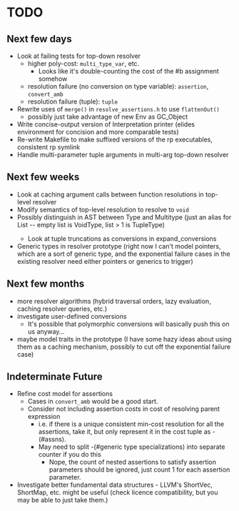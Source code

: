 # TODO #

## Next few days ##
* Look at failing tests for top-down resolver
  * higher poly-cost: `multi_type_var`, etc.
    * Looks like it's double-counting the cost of the #b assignment somehow
  * resolution failure (no conversion on type variable): `assertion`, `convert_amb`
  * resolution failure (tuple): `tuple`
* Rewrite uses of `merge()` in `resolve_assertions.h` to use `flattenOut()`
  * possibly just take advantage of new Env as GC_Object
* Write concise-output version of Interpretation printer (elides environment for concision and more comparable tests)
* Re-write Makefile to make suffixed versions of the rp executables, consistent rp symlink
* Handle multi-parameter tuple arguments in multi-arg top-down resolver

## Next few weeks ##
* Look at caching argument calls between function resolutions in top-level resolver
* Modify semantics of top-level resolution to resolve to `void`
* Possibly distinguish in AST between Type and Multitype (just an alias for List<Type> -- empty list is VoidType, list > 1 is TupleType)
  * Look at tuple truncations as conversions in expand_conversions
* Generic types in resolver prototype (right now I can't model pointers, which are a sort of generic type, and the exponential failure cases in the existing resolver need either pointers or generics to trigger)

## Next few months ##
* more resolver algorithms (hybrid traversal orders, lazy evaluation, caching resolver queries, etc.)
* investigate user-defined conversions
  * It's possible that polymorphic conversions will basically push this on us anyway...
* maybe model traits in the prototype (I have some hazy ideas about using them as a caching mechanism, possibly to cut off the exponential failure case)

## Indeterminate Future ##
* Refine cost model for assertions
  * Cases in `convert_amb` would be a good start.
  * Consider not including assertion costs in cost of resolving parent expression 
    * i.e. if there is a unique consistent min-cost resolution for all the assertions, take it, but only represent it in the cost tuple as -(#assns).
    * May need to split -(#generic type specializations) into separate counter if you do this
      * Nope, the count of nested assertions to satisfy assertion parameters should be ignored, just count 1 for each assertion parameter.
* Investigate better fundamental data structures - LLVM's ShortVec, ShortMap, etc. might be useful (check licence compatibility, but you may be able to just take them.)

